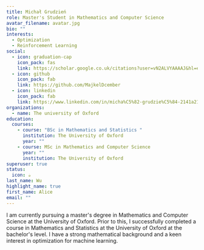 ```yaml
---
title: Michał Grudzień
role: Master's Student in Mathematics and Computer Science
avatar_filename: avatar.jpg
bio: ""
interests:
  - Optimization
  - Reinforcement Learning
social:
  - icon: graduation-cap
    icon_pack: fas
    link: https://scholar.google.co.uk/citations?user=vN2ALVYAAAAJ&hl=en
  - icon: github
    icon_pack: fab
    link: https://github.com/MajkelDcember
  - icon: linkedin
    icon_pack: fab
    link: https://www.linkedin.com/in/micha%C5%82-grudzie%C5%84-2141a2198
organizations:
  - name: The university of Oxford
education:
  courses:
    - course: "BSc in Mathematics and Statistics "
      institution: The University of Oxford
      year: ""
    - course: MSc in Mathematics and Computer Science
      year: ""
      institution: The University of Oxford
superuser: true
status:
  icon: ☕️
last_name: Wu
highlight_name: true
first_name: Alice
email: ""
---
```

I am currently pursuing a master's degree in Mathematics and Computer Science at the University of Oxford. Prior to this, I successfully completed a course in Mathematics and Statistics at the University of Oxford at the bachelor's level. I have a strong mathematical background and a keen interest in optimization for machine learning.